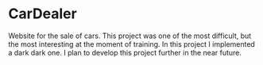 # CarDealer
 Website for the sale of cars.
 This project was one of the most difficult, but the most interesting at the moment of training. 
 In this project I implemented a dark dark one. 
 I plan to develop this project further in the near future.
